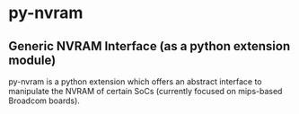 # py-nvram

## Generic NVRAM Interface (as a python extension module)

py-nvram is a python extension which offers an abstract interface to manipulate the NVRAM of certain SoCs (currently focused 
on mips-based Broadcom boards). 
